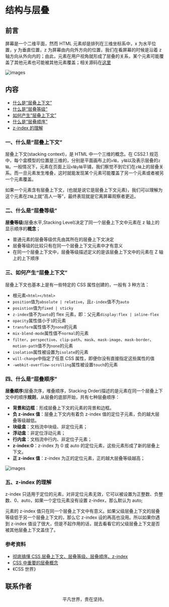 # 结构与层叠

## 前言

屏幕是一个二维平面，然而 HTML 元素却是排列在三维坐标系中，x 为水平位置，y 为垂直位置，z 为屏幕由内向外方向的位置，我们在看屏幕的时候是沿着 z 轴方向从外向内的；由此，元素在用户视角就形成了层叠的关系，某个元素可能覆盖了其他元素也可能被其他元素覆盖；相关源码在[这里]()

![images](stacking01.png)

## 内容

- [什么是“层叠上下文”](#一、什么是“层叠上下文”)
- [什么是“层叠等级”](#二、什么是“层叠等级”)
- [如何产生“层叠上下文”](#三、如何产生“层叠上下文”)
- [什么是“层叠顺序”](#四、什么是“层叠顺序”)
- [z-index 的理解](#五、z-index-的理解)

### 一、什么是“层叠上下文”

层叠上下文(stacking context)，是 HTML 中一个三维的概念。在 CSS2.1 规范中，每个盒模型的位置是三维的，分别是平面画布上的`x轴`，`y轴`以及表示层叠的`z轴`。一般情况下，元素在页面上沿`x轴y轴`平铺，我们察觉不到它们在`z轴`上的层叠关系。而一旦元素发生堆叠，这时就能发现某个元素可能覆盖了另一个元素或者被另一个元素覆盖。

如果一个元素含有层叠上下文，(也就是说它是层叠上下文元素)，我们可以理解为这个元素在`Z轴`上就“高人一等”，最终表现就是它离屏幕观察者更近。

### 二、什么是“层叠等级”

**层叠等级**(层叠水平,Stacking Level)决定了同一个层叠上下文中元素在 z 轴上的显示顺序的**概念**；

- 普通元素的层叠等级优先由其所在的层叠上下文决定
- 层叠等级的比较只有在同一个层叠上下文元素中才有意义
- 在同一个层叠上下文中，层叠等级描述定义的是该层叠上下文中的元素在 Z 轴上的上下顺序

### 三、如何产生“层叠上下文”

层叠上下文也基本上是有一些特定的 CSS 属性创建的，一般有 3 种方法：

- 根元素`<html></html>`
- `position`值为`absolute | relative`，且`z-index`值不为`auto`
- `posistion`值为`fixed | sticky`
- `z-index`值不为`auto`的 flex 元素，即：父元素`display:flex | inline-flex`
- `opacity`属性值小于`1`的元素
- `transform`属性值不为`none`的元素
- `mix-blend-mode`属性值不`normal`的元素
- `filter`、`perspective`、`clip-path`、`mask`、`mask-image`、`mask-border`、`motion-path`值不为`none`的元素
- `isolation`属性被设置为`isolate`的元素
- `will-change`中指定了任意 CSS 属性，即便你没有直接指定这些属性的值
- `-webkit-overflow-scrolling`属性被设置`touch`的元素

### 四、什么是“层叠顺序”

**层叠顺序**(层叠次序，堆叠顺序，Stacking Order)描述的是元素在同一个层叠上下文中的顺序**规则**，从层叠的底部开始，共有七种层叠顺序：

- **背景和边框**：形成层叠上下文的元素的背景和边框。
- **负 z-index 值**：层叠上下文内有着负 z-index 值的定位子元素，负的越大层叠等级越低。
- **块级盒**：文档流中块级、非定位元素；
- **浮动盒**：非定位浮动元素；
- **行内盒**：文档流中行内、非定位子元素；
- **z-index:0**：z-index 为 0 或 auto 的定位元素，这些元素形成了新的层叠上下文。
- **正 z-index 值**：z-index 为正的定位元素，正的越大层叠等级越高；

![images](stacking02.png)

### 五、z-index 的理解

z-index 只适用于定位的元素，对非定位元素无效，它可以被设置为正整数、负整数、0、auto，如果一个定位元素没有设置 z-index，那么默认为 auto;

元素的 z-index 值只在同一个层叠上下文中有意义。如果父级层叠上下文的层叠等级低于另一个层叠上下文的，那么它 z-index 设的再高也没用。所以如果你遇到 z-index 值设了很大，但是不起作用的话，就去看看它的父级层叠上下文是否被其他层叠上下文盖住了。

### 参考资料

- [彻底搞懂 CSS 层叠上下文、层叠等级、层叠顺序、z-index](https://juejin.im/post/5b876f86518825431079ddd6)
- [CSS 中重要的层叠概念](https://juejin.im/post/5ba4efe36fb9a05cf52ac192)
- 《CSS 世界》

## 联系作者

<div align="center">
    <p>
        平凡世界，贵在坚持。
    </p>
    <img :src="$withBase('/about/contact.png')" />
</div>
